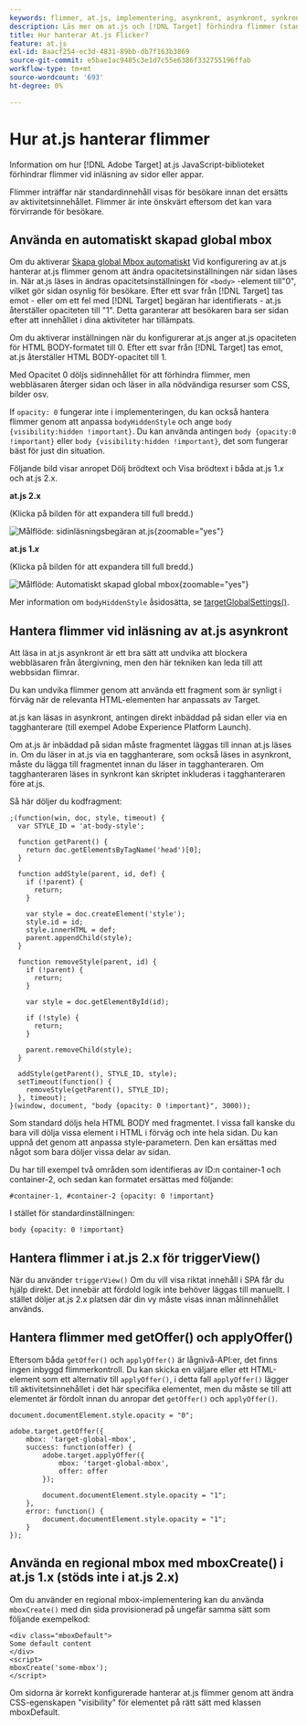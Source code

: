 ```yaml
---
keywords: flimmer, at.js, implementering, asynkront, asynkront, synkront, synkront, $8
description: Läs mer om at.js och [!DNL Target] förhindra flimmer (standardinnehåll visas tillfälligt innan det ersätts av aktivitetsinnehåll) under sidinläsning eller appinläsning.
title: Hur hanterar At.js Flicker?
feature: at.js
exl-id: 8aacf254-ec3d-4831-89bb-db7f163b3869
source-git-commit: e5bae1ac9485c3e1d7c55e6386f332755196ffab
workflow-type: tm+mt
source-wordcount: '693'
ht-degree: 0%

---
```


# Hur at.js hanterar flimmer

Information om hur [!DNL Adobe Target] at.js JavaScript-biblioteket förhindrar flimmer vid inläsning av sidor eller appar.

Flimmer inträffar när standardinnehåll visas för besökare innan det ersätts av aktivitetsinnehållet. Flimmer är inte önskvärt eftersom det kan vara förvirrande för besökare.

## Använda en automatiskt skapad global mbox

Om du aktiverar [Skapa global Mbox automatiskt](/help/dev/implement/client-side/atjs/global-mbox/customize-global-mbox.md) Vid konfigurering av at.js hanterar at.js flimmer genom att ändra opacitetsinställningen när sidan läses in. När at.js läses in ändras opacitetsinställningen för `<body>` -element till&quot;0&quot;, vilket gör sidan osynlig för besökare. Efter ett svar från [!DNL Target] tas emot - eller om ett fel med [!DNL Target] begäran har identifierats - at.js återställer opaciteten till &quot;1&quot;. Detta garanterar att besökaren bara ser sidan efter att innehållet i dina aktiviteter har tillämpats.

Om du aktiverar inställningen när du konfigurerar at.js anger at.js opaciteten för HTML BODY-formatet till 0. Efter ett svar från [!DNL Target] tas emot, at.js återställer HTML BODY-opacitet till 1.

Med Opacitet 0 döljs sidinnehållet för att förhindra flimmer, men webbläsaren återger sidan och läser in alla nödvändiga resurser som CSS, bilder osv.

If `opacity: 0` fungerar inte i implementeringen, du kan också hantera flimmer genom att anpassa `bodyHiddenStyle` och ange `body {visibility:hidden !important}`. Du kan använda antingen `body {opacity:0 !important}` eller `body {visibility:hidden !important}`, det som fungerar bäst för just din situation.

Följande bild visar anropet Dölj brödtext och Visa brödtext i båda at.js 1.*x* och at.js 2.x.

**at.js 2.x**

(Klicka på bilden för att expandera till full bredd.)

![Målflöde: sidinläsningsbegäran at.js](/help/dev/implement/client-side/assets/atjs-20-flow-page-load-request.png "Målflöde: sidinläsningsbegäran at.js"){zoomable=&quot;yes&quot;}

**at.js 1.*x***

(Klicka på bilden för att expandera till full bredd.)

![Målflöde: Automatiskt skapad global mbox](/help/dev/implement/client-side/atjs/how-atjs-works/assets/target-flow2.png "målflöde: Automatiskt skapad global mbox"){zoomable=&quot;yes&quot;}

Mer information om `bodyHiddenStyle` åsidosätta, se [targetGlobalSettings()](/help/dev/implement/client-side/atjs/atjs-functions/targetglobalsettings.md).

## Hantera flimmer vid inläsning av at.js asynkront

Att läsa in at.js asynkront är ett bra sätt att undvika att blockera webbläsaren från återgivning, men den här tekniken kan leda till att webbsidan flimrar.

Du kan undvika flimmer genom att använda ett fragment som är synligt i förväg när de relevanta HTML-elementen har anpassats av Target.

at.js kan läsas in asynkront, antingen direkt inbäddad på sidan eller via en tagghanterare (till exempel Adobe Experience Platform Launch).

Om at.js är inbäddad på sidan måste fragmentet läggas till innan at.js läses in. Om du läser in at.js via en tagghanterare, som också läses in asynkront, måste du lägga till fragmentet innan du läser in tagghanteraren. Om tagghanteraren läses in synkront kan skriptet inkluderas i tagghanteraren före at.js.

Så här döljer du kodfragment:

```
;(function(win, doc, style, timeout) {
  var STYLE_ID = 'at-body-style';

  function getParent() {
    return doc.getElementsByTagName('head')[0];
  }

  function addStyle(parent, id, def) {
    if (!parent) {
      return;
    }

    var style = doc.createElement('style');
    style.id = id;
    style.innerHTML = def;
    parent.appendChild(style);
  }

  function removeStyle(parent, id) {
    if (!parent) {
      return;
    }

    var style = doc.getElementById(id);

    if (!style) {
      return;
    }

    parent.removeChild(style);
  }

  addStyle(getParent(), STYLE_ID, style);
  setTimeout(function() {
    removeStyle(getParent(), STYLE_ID);
  }, timeout);
}(window, document, "body {opacity: 0 !important}", 3000));
```

Som standard döljs hela HTML BODY med fragmentet. I vissa fall kanske du bara vill dölja vissa element i HTML i förväg och inte hela sidan. Du kan uppnå det genom att anpassa style-parametern. Den kan ersättas med något som bara döljer vissa delar av sidan.

Du har till exempel två områden som identifieras av ID:n container-1 och container-2, och sedan kan formatet ersättas med följande:

```
#container-1, #container-2 {opacity: 0 !important}
```

I stället för standardinställningen:

```
body {opacity: 0 !important}
```

## Hantera flimmer i at.js 2.x för triggerView()

När du använder `triggerView()` Om du vill visa riktat innehåll i SPA får du hjälp direkt. Det innebär att fördold logik inte behöver läggas till manuellt. I stället döljer at.js 2.x platsen där din vy måste visas innan målinnehållet används.

## Hantera flimmer med getOffer() och applyOffer()

Eftersom båda `getOffer()` och `applyOffer()` är lågnivå-API:er, det finns ingen inbyggd flimmerkontroll. Du kan skicka en väljare eller ett HTML-element som ett alternativ till `applyOffer()`, i detta fall `applyOffer()` lägger till aktivitetsinnehållet i det här specifika elementet, men du måste se till att elementet är fördolt innan du anropar det `getOffer()` och `applyOffer()`.

```
document.documentElement.style.opacity = "0";
 
adobe.target.getOffer({
    mbox: 'target-global-mbox',
    success: function(offer) {
        adobe.target.applyOffer({
            mbox: 'target-global-mbox',
            offer: offer
        });
 
        document.documentElement.style.opacity = "1";
    },
    error: function() {
        document.documentElement.style.opacity = "1";        
    }
});
```

## Använda en regional mbox med mboxCreate() i at.js 1.x (stöds inte i at.js 2.x)

Om du använder en regional mbox-implementering kan du använda `mboxCreate()` med din sida provisionerad på ungefär samma sätt som följande exempelkod:

```
<div class="mboxDefault">
Some default content
</div>
<script>
mboxCreate('some-mbox');
</script>
```

Om sidorna är korrekt konfigurerade hanterar at.js flimmer genom att ändra CSS-egenskapen &quot;visibility&quot; för elementet på rätt sätt med klassen mboxDefault.
